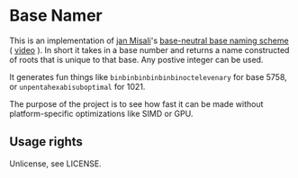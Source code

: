 # Base Namer

This is an implementation of [jan Misali](https://www.youtube.com/channel/UCJOh5FKisc0hUlEeWFBlD-w)'s [base-neutral base naming scheme](https://www.seximal.net/names-of-other-bases) ( [video]((https://www.youtube.com/watch?v=7OEF3JD-jYo)) ). In short it takes in a base number and returns a name constructed of roots that is unique to that base. Any postive integer can be used.

It generates fun things like `binbinbinbinbinbinoctelevenary` for base 5758, or `unpentahexabisuboptimal` for 1021.

The purpose of the project is to see how fast it can be made without platform-specific optimizations like SIMD or GPU.


## Usage rights

Unlicense, see LICENSE.
